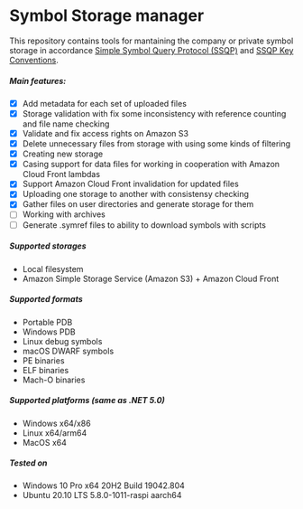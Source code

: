 # Symbol Storage manager
This repository contains tools for mantaining the company or private symbol storage in accordance [Simple Symbol Query Protocol (SSQP)](https://github.com/dotnet/symstore/blob/master/docs/specs/Simple_Symbol_Query_Protocol.md) and [SSQP Key Conventions](https://github.com/dotnet/symstore/blob/master/docs/specs/SSQP_Key_Conventions.md).

##### Main features:
- [x] Add metadata for each set of uploaded files
- [x] Storage validation with fix some inconsistency with reference counting and file name checking
- [x] Validate and fix access rights on Amazon S3
- [x] Delete unnecessary files from storage with using some kinds of filtering
- [x] Creating new storage
- [x] Casing support for data files for working in cooperation with Amazon Cloud Front lambdas
- [x] Support Amazon Cloud Front invalidation for updated files
- [x] Uploading one storage to another with consistensy checking
- [x] Gather files on user directories and generate storage for them
- [ ] Working with archives
- [ ] Generate .symref files to ability to download symbols with scripts

##### Supported storages
- Local filesystem
- Amazon Simple Storage Service (Amazon S3) + Amazon Cloud Front

##### Supported formats
- Portable PDB
- Windows PDB
- Linux debug symbols
- macOS DWARF symbols
- PE binaries
- ELF binaries
- Mach-O binaries

##### Supported platforms (same as .NET 5.0)
- Windows x64/x86
- Linux x64/arm64
- MacOS x64

##### Tested on
- Windows 10 Pro x64 20H2 Build 19042.804
- Ubuntu 20.10 LTS 5.8.0-1011-raspi aarch64
